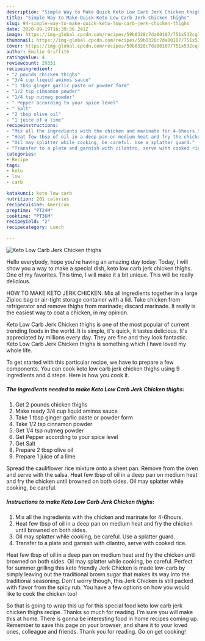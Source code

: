 ```yaml
---
description: "Simple Way to Make Quick Keto Low Carb Jerk Chicken thighs"
title: "Simple Way to Make Quick Keto Low Carb Jerk Chicken thighs"
slug: 94-simple-way-to-make-quick-keto-low-carb-jerk-chicken-thighs
date: 2020-09-19T16:39:36.241Z
image: https://img-global.cpcdn.com/recipes/59b0328c7da00107/751x532cq70/keto-low-carb-jerk-chicken-thighs-recipe-main-photo.jpg
thumbnail: https://img-global.cpcdn.com/recipes/59b0328c7da00107/751x532cq70/keto-low-carb-jerk-chicken-thighs-recipe-main-photo.jpg
cover: https://img-global.cpcdn.com/recipes/59b0328c7da00107/751x532cq70/keto-low-carb-jerk-chicken-thighs-recipe-main-photo.jpg
author: Emilie Griffith
ratingvalue: 4
reviewcount: 29331
recipeingredient:
- "2 pounds chicken thighs"
- "3/4 cup liquid aminos sauce"
- "1 tbsp ginger garlic paste or powder form"
- "1/2 tsp cinnamon powder"
- "1/4 tsp nutmeg powder"
- " Pepper according to your spice level"
- " Salt"
- "2 tbsp olive oil"
- "1 juice of a lime"
recipeinstructions:
- "Mix all the ingredients with the chicken and marinate for 4-6hours."
- "Heat few tbsp of oil in a deep pan on medium heat and fry the chicken until browned on both sides."
- "Oil may splatter while cooking, be careful. Use a splatter guard."
- "Transfer to a plate and garnish with cilantro, serve with cooked rice."
categories:
- Recipe
tags:
- keto
- low
- carb

katakunci: keto low carb 
nutrition: 201 calories
recipecuisine: American
preptime: "PT24M"
cooktime: "PT36M"
recipeyield: "2"
recipecategory: Lunch

---
```



![Keto Low Carb Jerk Chicken thighs](https://img-global.cpcdn.com/recipes/59b0328c7da00107/751x532cq70/keto-low-carb-jerk-chicken-thighs-recipe-main-photo.jpg)

Hello everybody, hope you're having an amazing day today. Today, I will show you a way to make a special dish, keto low carb jerk chicken thighs. One of my favorites. This time, I will make it a bit unique. This will be really delicious.

HOW TO MAKE KETO JERK CHICKEN. Mix all ingredients together in a large Ziploc bag or air-tight storage container with a lid. Take chicken from refrigerator and remove thighs from marinade; discard marinade. It really is the easiest way to coat a chicken, in my opinion.

Keto Low Carb Jerk Chicken thighs is one of the most popular of current trending foods in the world. It is simple, it's quick, it tastes delicious. It's appreciated by millions every day. They are fine and they look fantastic. Keto Low Carb Jerk Chicken thighs is something which I have loved my whole life.


To get started with this particular recipe, we have to prepare a few components. You can cook keto low carb jerk chicken thighs using 9 ingredients and 4 steps. Here is how you cook it.

<!--inarticleads1-->

##### The ingredients needed to make Keto Low Carb Jerk Chicken thighs:

1. Get 2 pounds chicken thighs
1. Make ready 3/4 cup liquid aminos sauce
1. Take 1 tbsp ginger garlic paste or powder form
1. Take 1/2 tsp cinnamon powder
1. Get 1/4 tsp nutmeg powder
1. Get  Pepper according to your spice level
1. Get  Salt
1. Prepare 2 tbsp olive oil
1. Prepare 1 juice of a lime


Spread the cauliflower rice mixture onto a sheet pan. Remove from the oven and serve with the salsa. Heat few tbsp of oil in a deep pan on medium heat and fry the chicken until browned on both sides. Oil may splatter while cooking, be careful. 

<!--inarticleads2-->

##### Instructions to make Keto Low Carb Jerk Chicken thighs:

1. Mix all the ingredients with the chicken and marinate for 4-6hours.
1. Heat few tbsp of oil in a deep pan on medium heat and fry the chicken until browned on both sides.
1. Oil may splatter while cooking, be careful. Use a splatter guard.
1. Transfer to a plate and garnish with cilantro, serve with cooked rice.


Heat few tbsp of oil in a deep pan on medium heat and fry the chicken until browned on both sides. Oil may splatter while cooking, be careful. Perfect for summer grilling this keto friendly Jerk Chicken is made low-carb by simply leaving out the traditional brown sugar that makes its way into the traditional seasoning. Don&#39;t worry though, this Jerk Chicken is still packed with flavor from the spicy rub. You have a few options on how you would like to cook the chicken too! 

So that is going to wrap this up for this special food keto low carb jerk chicken thighs recipe. Thanks so much for reading. I'm sure you will make this at home. There is gonna be interesting food in home recipes coming up. Remember to save this page on your browser, and share it to your loved ones, colleague and friends. Thank you for reading. Go on get cooking!
